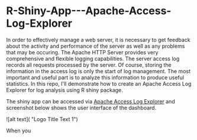# R-Shiny-App---Apache-Access-Log-Explorer

In order to effectively manage a web server, it is necessary to get feedback about the activity and performance of the server as well as any problems that may be occuring. The Apache HTTP Server provides very comprehensive and flexible logging capabilities. The server access log records all requests processed by the server. Of course, storing the information in the access log is only the start of log management. The most important and useful part is to analyze this information to produce useful statistics. In this repo, I'll demonstrate how to create an Apache Access Log Explorer for log analysis using R shiny package. 

The shiny app can be accessed via [Apache Access Log Explorer](https://hui-neil-zhang.shinyapps.io/access_log_explorer/) and screenshot below shows the user interface of the dashboard.

![alt text]( "Logo Title Text 1")

When you 
